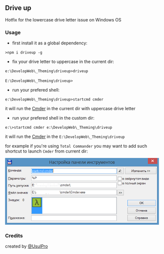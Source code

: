 ## Drive up

Hotfix for the lowercase drive letter issue on Windows OS

### Usage

- first install it as a global dependency:

```shell
>npm i driveup -g
```

- fix your drive letter to uppercase in the current dir:

```shell
e:\DevelopWeb\_Theming\driveup>driveup

E:\DevelopWeb\_Theming\driveup>

```

- run your prefered shell:

```shell
e:\DevelopWeb\_Theming\driveup>startcmd cmder
```

it will run the [Cmder](https://github.com/cmderdev/cmder) in the current dir with uppercase drive letter

- run your prefered shell in the custom dir:

```shell
e:\>startcmd cmder e:\DevelopWeb\_Theming\driveup
```

it will run the [Cmder](https://github.com/cmderdev/cmder) in the `E:\DevelopWeb\_Theming\driveup` 

for example if you're using `Total Commander` you may want to add such shortcut to launch `Cmder` from current dir:

![totalcommander](docs/totalcmd.png)

### Credits

created by [@UsulPro](https://twitter.com/UsulPro)

